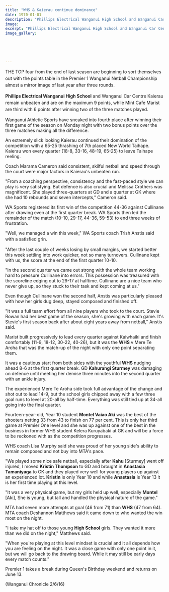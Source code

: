 ```yaml
---
title: "WHS & Kaierau continue dominance"
date: 1970-01-01
description: "Phillips Electrical Wanganui High School and Wanganui Car Centre Kaierau remain unbeaten and are on the maximum 9 points in the Premier 1 Wanganui Netball Championship..."
image: 
excerpt: "Phillips Electrical Wanganui High School and Wanganui Car Centre Kaierau remain unbeaten and are on the maximum 9 points in the Premier 1 Wanganui Netball Championship..."
image_gallery:
    
    
    
    
    
---
```


<p><span style="line-height: 1.5;">THE TOP four from the end of last season are beginning to sort themselves out with the points table in the Premier 1 Wanganui Netball Championship almost a mirror image of last year after three rounds.<br /></span></p>
<p><span style="line-height: 1.5;"><span><strong>Phillips Electrical Wanganui High School</strong> and&nbsp;</span>Wanganui Car Centre Kaierau remain unbeaten and are on the maximum 9 points, while Mint Cafe Marist are third with 6 points after winning two of the three matches played.</span></p>
<p>Wanganui Athletic Sports have sneaked into fourth place after winning their first game of the season on Monday night with two bonus points over the three matches making all the difference.</p>
<p>An extremely slick looking Kaierau continued their domination of the competition with a 65-25 thrashing of 7th placed New World Taihape. Kaierau won every quarter (18-8, 33-16, 48-19, 65-25) to leave Taihape reeling.</p>
<p>Coach Marama Cameron said consistent, skilful netball and speed through the court were major factors in Kaierau's unbeaten run.</p>
<p>"From a coaching perspective, consistency and the fast-paced style we can play is very satisfying. But defence is also crucial and Melissa Crothers was magnificent. She played three-quarters at GD and a quarter at GK where she had 10 rebounds and seven intercepts," Cameron said.</p>
<p>WA Sports registered its first win of the competition 44-36 against Cullinane after drawing even at the first quarter break. WA Sports then led the remainder of the match (10-10, 29-17, 44-36, 59-53) to end three weeks of frustration.</p>
<p>"Well, we managed a win this week," WA Sports coach Trish Anstis said with a satisfied grin.<span style="line-height: 1.5;">&nbsp;</span></p>
<p>"After the last couple of weeks losing by small margins, we started better this week settling into work quicker, not so many turnovers. Cullinane kept with us, the score at the end of the first quarter 10-10.</p>
<p>"In the second quarter we came out strong with the whole team working hard to pressure Cullinane into errors. This possession was treasured with the scoreline edging out to 29-17 at halftime. Cullinane are a nice team who never give up, so they stuck to their task and kept coming at us."</p>
<p>Even though Cullinane won the second half, Anstis was particularly pleased with how her girls dug deep, stayed composed and finished off.</p>
<p>"It was a full team effort from all nine players who took to the court. Stevie Rowan had her best game of the season, she's growing with each game. It's Stevie's first season back after about eight years away from netball," Anstis said.</p>
<p>Marist built progressively to lead every quarter against Kaiwhaiki and finish comfortably (11-9, 18-12, 30-22, 40-26), but it was the <strong>WHS</strong> v Mere Te Aroha that was the match-up of the night with only one point separating them.</p>
<p>It was a cautious start from both sides with the youthful <strong>WHS</strong> nudging ahead 8-6 at the first quarter break. GD <strong>Kahurangi Sturmey</strong> was damaging on defence until meeting her demise three minutes into the second quarter with an ankle injury.</p>
<p>The experienced Mere Te Aroha side took full advantage of the change and shot out to lead 14-9, but the school girls chipped away with a few three goal runs to level at 20-all by half-time. Everything was still tied up at 34-all going into the final quarter.</p>
<p>Fourteen-year-old, Year 10 student <strong>Montel Vaiao Aki</strong> was the best of the shooters netting 33 from 43 to finish on 77 per cent. This is only her third game at Premier One level and she was up against one of the best in the business in former WHS student Kelera Kuruyabaki at GK and will be a force to be reckoned with as the competition progresses.</p>
<p>WHS coach Lisa Murphy said she was proud of her young side's ability to remain composed and not buy into MTA's pace.</p>
<p>"We played some nice safe netball, especially after <strong>Kahu</strong> [Sturmey] went off injured, I moved <strong>Kristin Thompson</strong> to GD and brought in <strong>Anastasia Tamaniyaga</strong> to GK and they played very well for young players up against an experienced lot. <strong>Kristin</strong> is only Year 10 and while <strong>Anastasia</strong> is Year 13 it is her first time playing at this level.</p>
<p>"It was a very physical game, but my girls held up well, especially <strong>Montel</strong> [Aki], She is young, but tall and handled the physical nature of the game."</p>
<p>MTA had seven more attempts at goal (46 from 71) than <strong>WHS</strong> (47 from 64). MTA coach Deshannon Matthews said it came down to who wanted the win most on the night.</p>
<p>"I take my hat off to those young <strong>High School</strong> girls. They wanted it more than we did on the night," Matthews said.</p>
<p>"When you're playing at this level mindset is crucial and it all depends how you are feeling on the night. It was a close game with only one point in it, but we will go back to the drawing board. While it may still be early days every match counts."</p>
<p>Premier 1 takes a break during Queen's Birthday weekend and returns on June 13.</p>
<p>(Wanganui Chronicle 2/6/16)</p>

